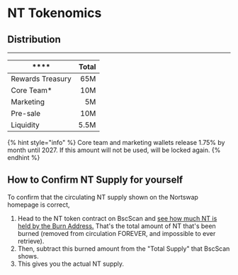 # NT Tokenomics

## **Distribution** <a href="#emission-rate" id="emission-rate"></a>

****

| ****             | **Total** |
| ---------------- | --------: |
| Rewards Treasury |       65M |
| Core Team\*      |       10M |
| Marketing        |        5M |
| Pre-sale         |       10M |
| Liquidity        |      5.5M |

{% hint style="info" %}
Core team and marketing wallets release 1.75% by month until 2027. If this amount will not be used, will be locked again.
{% endhint %}

## How to Confirm NT Supply for yourself

To confirm that the circulating NT supply shown on the Nortswap homepage is correct,

1. Head to the NT token contract on BscScan and [see how much NT is held by the Burn Address.](https://www.bscscan.com/token/0xa752df1de29cddba6f1142db2a75d407092cce4b) That's the total amount of NT that's been burned (removed from circulation FOREVER, and impossible to ever retrieve).
2. Then, subtract this burned amount from the "Total Supply" that BscScan shows.
3. This gives you the actual NT supply.
